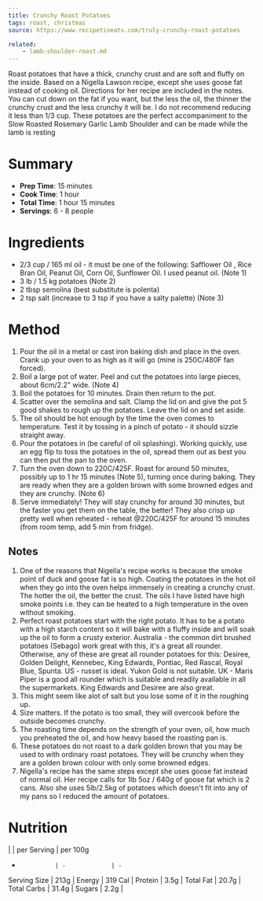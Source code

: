 ```yaml
---
title: Crunchy Roast Potatoes
tags: roast, christmas
source: https://www.recipetineats.com/truly-crunchy-roast-potatoes

related:
    - lamb-shoulder-roast.md
---
```


Roast potatoes that have a thick, crunchy crust and are soft and fluffy on the inside. Based on a Nigella Lawson recipe, except she uses goose fat instead of cooking oil. Directions for her recipe are included in the notes. You can cut down on the fat if you want, but the less the oil, the thinner the crunchy crust and the less crunchy it will be. I do not recommend reducing it less than 1/3 cup. These potatoes are the perfect accompaniment to the Slow Roasted Rosemary Garlic Lamb Shoulder and can be made while the lamb is resting

# Summary

* **Prep Time**: 15 minutes
* **Cook Time**: 1 hour
* **Total Time**: 1 hour 15 minutes
* **Servings**: 6 - 8 people


# Ingredients

- 2/3 cup / 165 ml oil - it must be one of the following: Safflower Oil , Rice Bran Oil, Peanut Oil, Corn Oil, Sunflower Oil. I used peanut oil. (Note 1)
- 3 lb / 1.5 kg potatoes (Note 2)
- 2 tbsp semolina (best substitute is polenta)
- 2 tsp salt (increase to 3 tsp if you have a salty palette) (Note 3)

# Method

1. Pour the oil in a metal or cast iron baking dish and place in the oven. Crank up your oven to as high as it will go (mine is 250C/480F fan forced).
1. Boil a large pot of water. Peel and cut the potatoes into large pieces, about 6cm/2.2" wide. (Note 4)
1. Boil the potatoes for 10 minutes. Drain then return to the pot.
1. Scatter over the semolina and salt. Clamp the lid on and give the pot 5 good shakes to rough up the potatoes. Leave the lid on and set aside.
1. The oil should be hot enough by the time the oven comes to temperature. Test it by tossing in a pinch of potato - it should sizzle straight away.
1. Pour the potatoes in (be careful of oil splashing). Working quickly, use an egg flip to toss the potatoes in the oil, spread them out as best you can then put the pan to the oven.
1. Turn the oven down to 220C/425F. Roast for around 50 minutes, possibly up to 1 hr 15 minutes (Note 5), turning once during baking. They are ready when they are a golden brown with some browned edges and they are crunchy. (Note 6)
1. Serve immediately! They will stay crunchy for around 30 minutes, but the faster you get them on the table, the better! They also crisp up pretty well when reheated - reheat @220C/425F for around 15 minutes (from room temp, add 5 min from fridge).

## Notes

1. One of the reasons that Nigella's recipe works is because the smoke point of duck and goose fat is so high. Coating the potatoes in the hot oil when they go into the oven helps immensely in creating a crunchy crust. The hotter the oil, the better the crust.
The oils I have listed have high smoke points i.e. they can be heated to a high temperature in the oven without smoking.
2. Perfect roast potatoes start with the right potato. It has to be a potato with a high starch content so it will bake with a fluffy inside and will soak up the oil to form a crusty exterior.
Australia - the common dirt brushed potatoes (Sebago) work great with this, it's a great all rounder. Otherwise, any of these are great all rounder potatoes for this: Desiree, Golden Delight, Kennebec, King Edwards, Pontiac, Red Rascal, Royal Blue, Spunta.
US - russet is ideal. Yukon Gold is not suitable.
UK - Maris Piper is a good all rounder which is suitable and readily available in all the supermarkets. King Edwards and Desiree are also great.
3. This might seem like alot of salt but you lose some of it in the roughing up.
4. Size matters. If the potato is too small, they will overcook before the outside becomes crunchy.
5. The roasting time depends on the strength of your oven, oil, how much you preheated the oil, and how heavy based the roasting pan is.
6. These potatoes do not roast to a dark golden brown that you may be used to with ordinary roast potatoes. They will be crunchy when they are a golden brown colour with only some browned edges.
7. Nigella's recipe has the same steps except she uses goose fat instead of normal oil. Her recipe calls for 1lb 5oz / 640g of goose fat which is 2 cans. Also she uses 5lb/2.5kg of potatoes which doesn't fit into any of my pans so I reduced the amount of potatoes.

# Nutrition

|               | per Serving   | per 100g
-               | -             | -
Serving Size    | 213g          |
Energy          | 319 Cal       |
Protein         | 3.5g          |
Total Fat       | 20.7g         |
Total Carbs     | 31.4g         |
Sugars          | 2.2g          |
